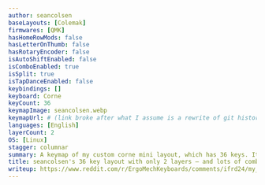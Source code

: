 ```yaml
---
author: seancolsen
baseLayouts: [Colemak]
firmwares: [QMK]
hasHomeRowMods: false
hasLetterOnThumb: false
hasRotaryEncoder: false
isAutoShiftEnabled: false
isComboEnabled: true
isSplit: true
isTapDanceEnabled: false
keybindings: []
keyboard: Corne
keyCount: 36
keymapImage: seancolsen.webp
keymapUrl: # (link broke after what I assume is a rewrite of git history) https://github.com/seancolsen/qmk_firmware/tree/5fe07c086712f25f2b652aa269264aab8610732c/keyboards/crkbd/keymaps/colsen
languages: [English]
layerCount: 2
OS: [Linux]
stagger: columnar
summary: A keymap of my custom corne mini layout, which has 36 keys. It has a num layer which adds 27 more symbols, and then lots of combos for everything else. The combos make backspace, esc, and delete available from the home row, and everything else very close too! It's been awesome to use for both prose and coding!
title: seancolsen's 36 key layout with only 2 layers — and lots of combos!
writeup: https://www.reddit.com/r/ErgoMechKeyboards/comments/ifrd24/my_36_key_layout_with_only_2_layers_and_lots_of/
---
```

